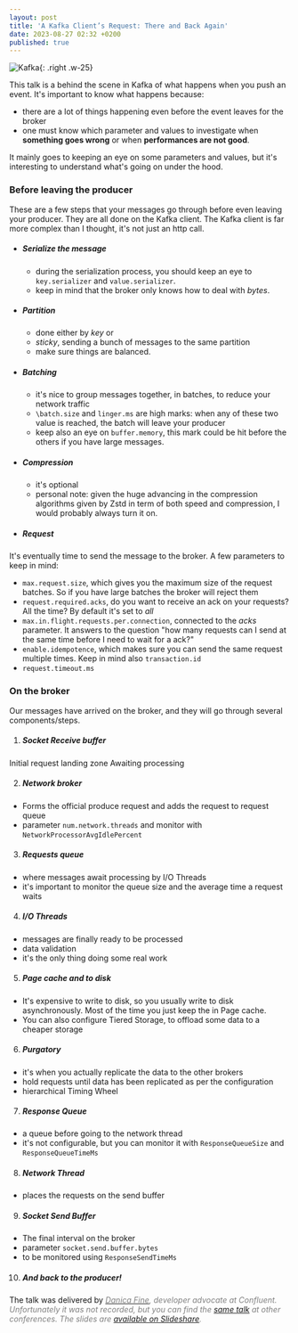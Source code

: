 ```yaml
---
layout: post
title: 'A Kafka Client’s Request: There and Back Again'
date: 2023-08-27 02:32 +0200
published: true
---
```


![Kafka](https://upload.wikimedia.org/wikipedia/commons/thumb/5/53/Apache_kafka_wordtype.svg/640px-Apache_kafka_wordtype.svg.png){: .right .w-25}

This talk is a behind the scene in Kafka of what happens when you push an event. It's important to know what happens because:
- there are a lot of things happening even before the event leaves for the broker
- one must know which parameter and values to investigate when **something goes wrong** or when **performances are not good**.

It mainly goes to keeping an eye on some parameters and values, but it's interesting to understand what's going on under the hood.

### Before leaving the producer

These are a few steps that your messages go through before even leaving your producer. They are all done on the Kafka client. The Kafka client is far more complex than I thought, it's not just an http call.

- ##### Serialize the message
  - during the serialization process, you should keep an eye to `key.serializer` and `value.serializer`.
  - keep in mind that the broker only knows how to deal with _bytes_.

- ##### Partition
  - done either by _key_ or
  - _sticky_, sending a bunch of messages to the same partition
  - make sure things are balanced.

- ##### Batching
  - it's nice to group messages together, in batches, to reduce your network traffic
  - `\batch.size` and `linger.ms` are high marks: when any of these two value is reached, the batch will leave your producer
  - keep also an eye on `buffer.memory`, this mark could be hit before the others if you have large messages.

- ##### Compression
  - it's optional
  - personal note: given the huge advancing in the compression algorithms given by Zstd in term of both speed and compression, I would probably always turn it on.


- ##### Request
It's eventually time to send the message to the broker. A few parameters to keep in mind:
  - `max.request.size`, which gives you the maximum size of the request batches. So if you have large batches the broker will reject them
  - `request.required.acks`, do you want to receive an ack on your requests? All the time? By default it's set to _all_
  - `max.in.flight.requests.per.connection`, connected to the _acks_ parameter. It answers to the question "how many requests can I send at the same time before I need to wait for a ack?"
  - `enable.idempotence`, which makes sure you can send the same request multiple times. Keep in mind also `transaction.id`
  - `request.timeout.ms`

### On the broker

Our messages have arrived on the broker, and they will go through several components/steps.

1. ##### Socket Receive buffer
Initial request landing zone Awaiting processing

2. ##### Network broker
  - Forms the official produce request and adds the request to request queue
  - parameter `num.network.threads` and monitor with `NetworkProcessorAvgIdlePercent`

3. ##### Requests queue
  - where messages await processing by I/O Threads
  - it's important to monitor the queue size and the average time a request waits

4. ##### I/O Threads
  - messages are finally ready to be processed
  - data validation
  - it's the only thing doing some real work <i class="fas fa-hammer fa-sm" style="color: gray;"></i>

5. ##### Page cache and to disk
  - It's expensive to write to disk, so you usually write to disk asynchronously. Most of the time you just keep the in Page cache.
  - You can also configure Tiered Storage, to offload some data to a cheaper storage

6. ##### Purgatory
  - it's when you actually replicate the data to the other brokers
  - hold requests until data has been replicated as per the configuration
  - hierarchical Timing Wheel

7. ##### Response Queue
  - a queue before going to the network thread
  - it's not configurable, but you can monitor it with `ResponseQueueSize` and `ResponseQueueTimeMs`

8. ##### Network Thread
  - places the requests on the send buffer

9. ##### Socket Send Buffer
  - The final interval on the broker
  - parameter `socket.send.buffer.bytes`
  - to be monitored using `ResponseSendTimeMs` 

10. ##### And back to the producer!

The talk was delivered by [<i class="fa-brands fa-twitter fa-sm" style="color: gray;"/>Danica Fine](https://twitter.com/TheDanicaFine), developer advocate at Confluent. Unfortunately it was not recorded, but you can find the [same talk](https://www.youtube.com/watch?v=DkYNfb5-L9o) at other conferences. The slides are [available on Slideshare](https://www.slideshare.net/HostedbyConfluent/a-kafka-clients-request-there-and-back-again-with-danica-fine).
<!-- {% include embed/youtube.html id='DkYNfb5-L9o' %}{: .shadow .w-75} -->
